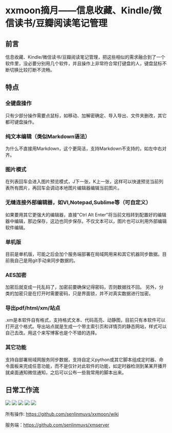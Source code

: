 # xxmoon摘月——信息收藏、Kindle/微信读书/豆瓣阅读笔记管理

## 前言
信息收藏、Kindle/微信读书/豆瓣阅读笔记管理，把这些相似的需求融合到了一个软件里，没必要分别用几个软件，并且操作上非常符合常打键盘的人，键盘鼠标不断切换比较打断不流畅。

## 特点
### 全键盘操作
只有少部分操作需要点鼠标，如移动、加解密确定、导入导出、文件夹删改，其它都可键盘操作。

### 纯文本编辑（类似Markdown语法）
为什么不直接用Markdown，这个更简洁，支持Markdown不支持的，如左中右对齐。

### 图片模式
在列表回车会进入图片预览模式，J下一张，K上一张，这样可以快速预览当前列表所有图片，再回车会调动本地图片编辑器编辑当前图片。

### 无缝连接外部编辑器，如VI,Notepad,Sublime等（可自定义）
如果要用其它更强大的编辑器，直接"Ctrl Alt Enter"将当前文档转到配置好的编辑器中编辑，那边保存，这边也同步保存。不仅文本可以，图片也可以利用外部编辑软件编辑。

### 单机版
目前是单机版，可能之后会加个服务端部署在局域网用来和其它机器同步数据。目前我自己是用git手动来同步数据的。

### AES加密
加密后就变成一托乱码了，加密前要确保记得密码，否则数据找不回。
另外，分类的加密只是在打开时需要密码，只是界面锁，并不对真实数据进行加密。

### 导出pdf/html/xm/站点
.xm是本软件自有格式，支持格式文本、代码高亮、动静图，目前只有本软件可以打开这个格式。导出站点就是生成一个带主索引页和详情页的静态网站，样式可以自己去改。用这个来写博客也是个不错的选择。

### 其它功能
支持自部署局域网服务同步数据，支持自定义python或其它脚本组成定时器、命令面板来完成任意功能，而不是仅针对此软件的功能，如定时器检测到某某开播开就桌面通知微信通知，之后可以公布一些我常用的脚本出来。

## 日常工作流
![](imgs/20211024132942.563.792.829.webp)
![](imgs/kindle.webp)
![](imgs/20211024215722.706.695.822.webp)
![](imgs/20211024135321.071.695.820.webp)
![](imgs/20211024135323.697.696.823.webp)

所有操作: https://github.com/senlinmuvs/xxmoon/wiki

服务端：https://github.com/senlinmuvs/xmserver

